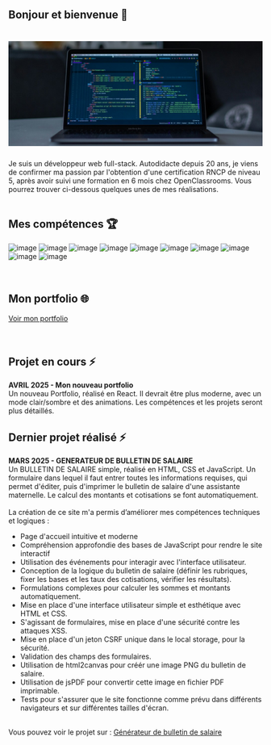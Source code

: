 ## Bonjour et bienvenue 👋

# ![Bernard VERA](https://github.com/Bernard-VERA/Bernard-VERA/blob/main/Banner.jpg)



Je suis un développeur web full-stack. Autodidacte depuis 20 ans, je viens de confirmer ma passion par l'obtention d'une certification RNCP de niveau 5, après avoir suivi une formation en 6 mois chez OpenClassrooms. Vous pourrez trouver ci-dessous quelques unes de mes réalisations. <br/>
<br/>


## Mes compétences :trophy:
  ![image](https://img.shields.io/badge/HTML5-E34F26?style=for-the-badge&logo=html5&logoColor=white)
  ![image](https://img.shields.io/badge/CSS3-1572B6?style=for-the-badge&logo=css3&logoColor=white)
  ![image](https://img.shields.io/badge/JavaScript-323330?style=for-the-badge&logo=javascript&logoColor=F7DF1E)
  ![image](https://img.shields.io/badge/React-20232A?style=for-the-badge&logo=react&logoColor=61DAFB) 
  ![image](https://img.shields.io/badge/Node.js-339933?style=for-the-badge&logo=nodedotjs&logoColor=white)
  ![image](https://img.shields.io/badge/Express.js-000000?style=for-the-badge&logo=express&logoColor=white)
  ![image](https://img.shields.io/badge/MongoDB-4EA94B?style=for-the-badge&logo=mongodb&logoColor=white) 
  ![image](https://img.shields.io/badge/JWT-000000?style=flat&logo=json-web-tokens&logoColor=FFFFFF)
  ![image](https://img.shields.io/badge/Git-F05032?style=flat&logo=git&logoColor=FFFFFF)
  ![image](https://img.shields.io/badge/GitHub-181717?style=flat&logo=github&logoColor=FFFFFF)<br/>
  <br/>
  <br/>


  ## Mon portfolio :globe_with_meridians:
  <a href="https://bernard-vera.github.io/Portfolio/" target="_blank">Voir mon portfolio</a>
  <br/>
  <br/>
  <br/>


  ## Projet en cours  ⚡
**AVRIL 2025 - Mon nouveau portfolio**<br/>
Un nouveau Portfolio, réalisé en React. Il devrait être plus moderne, avec un mode clair/sombre et des animations. Les compétences et les projets seront plus détaillés.
  
  ## Dernier projet réalisé  ⚡
**MARS 2025 - GENERATEUR DE BULLETIN DE SALAIRE**<br/>
Un BULLETIN DE SALAIRE simple, réalisé en HTML, CSS et JavaScript. Un formulaire dans lequel il faut entrer toutes les informations requises, qui permet d'éditer, puis d'imprimer le bulletin de salaire d'une assistante maternelle. Le calcul des montants et cotisations se font automatiquement.<br/><br/>
La création de ce site m'a permis d’améliorer mes compétences techniques et logiques :<br/>
- Page d'accueil intuitive et moderne
- Compréhension approfondie des bases de JavaScript pour rendre le site interactif<br/>
- Utilisation des événements pour interagir avec l'interface utilisateur.<br/>
- Conception de la logique du bulletin de salaire (définir les rubriques, fixer les bases et les taux des cotisations, vérifier les résultats).<br/>
- Formulations complexes pour calculer les sommes et montants automatiquement.<br/>
- Mise en place d'une interface utilisateur simple et esthétique avec HTML et CSS.<br/>
- S'agissant de formulaires, mise en place d'une sécurité contre les attaques XSS.<br/>
- Mise en place d'un jeton CSRF unique dans le local storage, pour la sécurité.<br/>
- Validation des champs des formulaires.<br/>
- Utilisation de html2canvas pour créér une image PNG du bulletin de salaire.<br/>
- Utilisation de jsPDF pour convertir cette image en fichier PDF imprimable.<br/>
- Tests pour s'assurer que le site fonctionne comme prévu dans différents navigateurs et sur différentes tailles d'écran.<br/>
<br/>
Vous pouvez voir le projet sur : 
<a href="https://bernard-vera.github.io/Projet-Salaire/" target="_blank">Générateur de bulletin de salaire</a>
<br/>
<br/>


<!--
**Bernard-VERA/Bernard-VERA** is a ✨ _special_ ✨ repository because its `README.md` (this file) appears on your GitHub profile.

Here are some ideas to get you started:

- 🔭 I’m currently working on ...
- 🌱 I’m currently learning ...
- 👯 I’m looking to collaborate on ...
- 🤔 I’m looking for help with ...
- 💬 Ask me about ...
- 📫 How to reach me: ...
- 😄 Pronouns: ...
- ⚡ Fun fact: ...
-->
